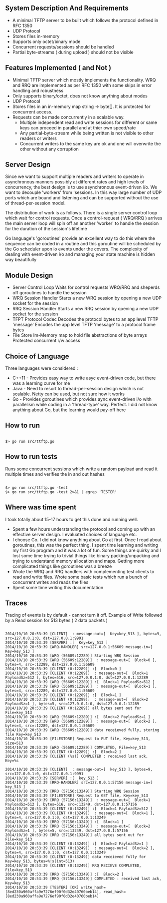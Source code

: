 System Description And Requirements
-----------------------------------
- A minimal TFTP server to be built which follows the protocol defined in RFC
  1350
- UDP Protocol
- Stores files in-memory
- Supports only octet/binary mode 
- Concurrent requests/sessions should be handled
- Partial byte-streams ( during upload ) should not be visible

Features Implemented ( and Not )
--------
- Minimal TFTP server which mostly implements the functionality. WRQ and RRQ
  are implemented as per RFC 1350 with some skips in error handling and robustness
- Only supports binary/octet, does not know anything about modes
- UDP Protocol
- Stores files in an in-memory map string -> byte[]. It is protected for
  concurrent access. 
- Requests can be made concurrently in a scalable way. 
    - Multiple independent read and write sessions for different or same keys can proceed in parallel and at thier own speed/rate
    - Any partial-byte-stream while being written is not visible to other readers
or writers
    - Concurrent writers to the same key are ok and one will overwrite the other
without any corruption

Server Design
-------------
Since we want to support multiple readers and writers to operate in asynchronous manners possibly at different rates and high levels of concurrency, the best design is to use asynchronous event-driven i/o. We want to decouple 'workers' from 'sessions. In this way large number of UDP ports which are bound and listening and can 
be supported without the use of thread-per-session model.

The distribution of work is as follows. There is a single server control loop which wait for control requests. Once a control-request ( WRQ/RRQ ) arrives the main server loop will spin off an another 'worker' to handle the session for the duration of the session's lifetime

Go language's 'goroutines' provide an excellent way to do this where the
sequence can be coded in a routine and this goroutine will be scheduled by the
Go scheduler upon io events under the covers. The complexity of dealing with
event-driven i/o and managing your state machine is hidden way beautifully

Module Design
-------------
* Server Control Loop
    Waits for control requests WRQ/RRQ and sheperds off goroutines to handle
    the session
* WRQ Session Handler
    Starts a new WRQ session by opening a new UDP socket for the session
* RRQ Session Handler
    Starts a new RRQ session by opening a new UDP socket for the session
* TFPT Protocol Codec
    Decodes the protocol bytes to an app level TFTP 'message'
    Encodes the app level TFTP 'message' to a protocol frame bytes
* File Store
    Im-Memory map to hold file abstractions of byte arrays
    Protected concurrent r/w access

Choice of Language
------------------
Three languages were considered : 
* C++11 - Provides easy way to write asyc event-driven code, but there was a 
learning curve for me
* Java - Need to resort to thread-per-session design which is not scalable.
  Netty can be used, but not sure how it works
* Go - Provides goroutines which provides aync event-driven i/o with
  parallelism while coding in a 'thread-type' way. Perfect. I did not know
  anything about Go, but the learning would pay-off here

How to run
----------
<pre><code>
$> go run src/ttftp.go
</code></pre>

How to run tests
----------------
Runs some concurrent sessions which write a random payload and read it multiple
times and verifies the in and out hashes
<pre><code>
$> go run src/ttftp.go -test
$> go run src/ttftp.go -test 2>&1 | egrep 'TESTER'
</code></pre>

Where was time spent
--------------------
I took totally about 15-17 hours to get this done and running well.
- Spent a few hours understanding the protocol and coming up with an effective
  server design. I evaluated choices of language etc.
- I choose Go. I did not know anything about Go at first. Once I read about
  goroutines, this was the perfect thing. I spent time learning and writing my
  first Go program and it was a lot of fun. Some things are quirky and I lost
  some time trying to trivial things like binary packing/unpacking and trying 
  to understand memory allocation and maps. Getting more complicated things
  like goroutines was a breeze
- Wrote the WRQ and RRQ handlers with complementing test clients to read and
  write files. Wrote some basic tests which run a bunch of concurrent writes
  and reads the files
- Spent some time writing this documentation

Traces
------
Tracing of events is by default - cannot turn it off. 
Example of Write followed by a Read session for 513 bytes ( 2 data packets )
<pre><code>
2014/10/10 20:53:39 [CLIENT] <send> : message-out=[ <WRQ> Key=key_513 ], bytes=9, src=127.0.0.1:0, dst=127.0.0.1:9991
2014/10/10 20:53:39 [SERVER] <message-in>:[ <WRQ> Key=key_513 ]
2014/10/10 20:53:39 [WRQ-HANDLER] src=127.0.0.1:56609 message-in=[ <WRQ> Key=key_513 ]
2014/10/10 20:53:39 [WRQ (56609:12289)] Starting WRQ Session
2014/10/10 20:53:39 [WRQ (56609:12289)] <send> : message-out=[ <ACK> Block=0 ], bytes=4, src=:12289, dst=127.0.0.1:56609
2014/10/10 20:53:39 [CLIENT (0:12289)] <message-in>:[ <ACK> Block=0 ]
2014/10/10 20:53:39 [CLIENT (0:12289)] <send> : message-out=[ <DATA> Block=1 PayloadSz=512 ], bytes=516, src=127.0.0.1:0, dst=127.0.0.1:12289
2014/10/10 20:53:39 [WRQ (56609:12289)] <message-in>:[ <DATA> Block=1 PayloadSz=512 ]
2014/10/10 20:53:39 [WRQ (56609:12289)] <send> : message-out=[ <ACK> Block=1 ], bytes=4, src=:12289, dst=127.0.0.1:56609
2014/10/10 20:53:39 [CLIENT (0:12289)] <message-in>:[ <ACK> Block=1 ]
2014/10/10 20:53:39 [CLIENT (0:12289)] <send> : message-out=[ <DATA> Block=2 PayloadSz=1 ], bytes=5, src=127.0.0.1:0, dst=127.0.0.1:12289
2014/10/10 20:53:39 [CLIENT (0:12289)] all bytes sent out for File=key_513
2014/10/10 20:53:39 [WRQ (56609:12289)] <message-in>:[ <DATA> Block=2 PayloadSz=1 ]
2014/10/10 20:53:39 [WRQ (56609:12289)] <send> : message-out=[ <ACK> Block=2 ], bytes=4, src=:12289, dst=127.0.0.1:56609
2014/10/10 20:53:39 [WRQ (56609:12289)] data receieved fully, storing file Key=key_513
2014/10/10 20:53:39 [FILESTORE] Request to PUT file, Key=key_513, Size=513
2014/10/10 20:53:39 [WRQ (56609:12289)] COMPLETED, File=key_513
2014/10/10 20:53:39 [CLIENT (0:12289)] <message-in>:[ <ACK> Block=2 ]
2014/10/10 20:53:39 [CLIENT (%s)] COMPLETED : received last ack, Key=%s

2014/10/10 20:53:39 [CLIENT] <send> : message-out=[ <RRQ> key_513 ], bytes=9, src=127.0.0.1:0, dst=127.0.0.1:9991
2014/10/10 20:53:39 [SERVER] <message-in>:[ <RRQ> key_513 ]
2014/10/10 20:53:39 [RRQ-HANDLER] src=127.0.0.1:57156 message-in=[ <RRQ> key_513 ]
2014/10/10 20:53:39 [RRQ (57156:13249)] Starting WRQ Session
2014/10/10 20:53:39 [FILESTORE] Request to GET file, Key=key_513
2014/10/10 20:53:39 [RRQ (57156:13249)] <send> : message-out=[ <DATA> Block=1 PayloadSz=512 ], bytes=516, src=:13249, dst=127.0.0.1:57156
2014/10/10 20:53:39 [CLIENT (0:13249)] <message-in>:[ <DATA> Block=1 PayloadSz=512 ]
2014/10/10 20:53:39 [CLIENT (0:13249)] <send> : message-out=[ <ACK> Block=1 ], bytes=4, src=127.0.0.1:0, dst=127.0.0.1:13249
2014/10/10 20:53:39 [RRQ (57156:13249)] <message-in>:[ <ACK> Block=1 ]
2014/10/10 20:53:39 [RRQ (57156:13249)] <send> : message-out=[ <DATA> Block=2 PayloadSz=1 ], bytes=5, src=:13249, dst=127.0.0.1:57156
2014/10/10 20:53:39 [RRQ (57156:13249)] all bytes sent out for File=key_513
2014/10/10 20:53:39 [CLIENT (0:13249)] <message-in>:[ <DATA> Block=2 PayloadSz=1 ]
2014/10/10 20:53:39 [CLIENT (0:13249)] <send> : message-out=[ <ACK> Block=2 ], bytes=4, src=127.0.0.1:0, dst=127.0.0.1:13249
2014/10/10 20:53:39 [CLIENT (0:13249)] data receieved fully for Key=key_513, bytes=%!s(int=513)
2014/10/10 20:53:39 [CLIENT (0:13249)] RRQ RECIEVE COMPLETED, File=key_513
2014/10/10 20:53:39 [RRQ (57156:13249)] <message-in>:[ <ACK> Block=2 ]
2014/10/10 20:53:39 [RRQ (57156:13249)] COMPLETED : received last ack, Key=key_513
2014/10/10 20:53:39 [TESTER] [OK] write_hash=[8ed230a960affa9e7276ef90f0d32e40760beb14], read_hash=[8ed230a960affa9e7276ef90f0d32e40760beb14]
</code></pre>

